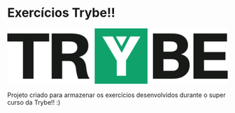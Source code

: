 # Exercícios Trybe!!

![alt text](https://github.com/marcusWittho/trybe-exercises/blob/master/logo.png)

Projeto criado para armazenar os exercícios desenvolvidos durante o super curso da Trybe!! :)
